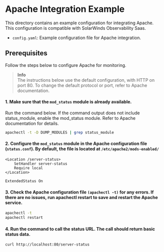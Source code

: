 # Apache Integration Example

This directory contains an example configuration for integrating Apache. This configuration is compatible with SolarWinds Observability Saas.

- `config.yaml`: Example configuration file for Apache integration.

## Prerequisites

Follow the steps below to configure Apache for monitoring.

> **Info**  
> The instructions below use the default configuration, with HTTP on port 80. To change the default protocol or port, refer to Apache documentation.

#### 1. Make sure that the `mod_status` module is already available.

Run the command below. If the command output does not include status_module, enable the mod_status module. Refer to Apache documentation for details.

```sh
apachectl -t -D DUMP_MODULES | grep status_module
```

#### 2. Configure the `mod_status` module in the Apache configuration file (`status.conf`). By default, the file is located at `/etc/apache2/mods-enabled/`

```
<Location /server-status>
	SetHandler server-status
	Require local
</Location>

ExtendedStatus On
```

#### 3. Check the Apache configuration file `(apachectl -t)` for any errors. If there are no issues, run apachectl restart to save and restart the Apache service.

```sh
apachectl -t
apachectl restart
```

#### 4. Run the command to call the status URL. The call should return basic status data.


```sh
curl http://localhost:80/server-status
```
